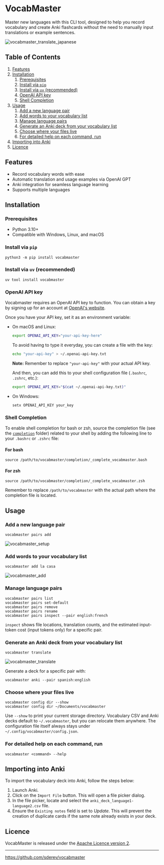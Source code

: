 # VocabMaster

Master new languages with this CLI tool, designed to help you record vocabulary and create Anki flashcards without the need to manually input translations or example sentences.

![vocabmaster_translate_japanese](https://github.com/sderev/vocabmaster/assets/24412384/d2196f6a-3094-40dd-9b2f-3caffd8ba3dd)

<!-- TOC -->
## Table of Contents

1. [Features](#features)
1. [Installation](#installation)
    1. [Prerequisites](#prerequisites)
    1. [Install via `pip`](#install-via-pip)
    1. [Install via `uv` (recommended)](#install-via-uv-recommended)
    1. [OpenAI API key](#openai-api-key)
    1. [Shell Completion](#shell-completion)
1. [Usage](#usage)
    1. [Add a new language pair](#add-a-new-language-pair)
    1. [Add words to your vocabulary list](#add-words-to-your-vocabulary-list)
    1. [Manage language pairs](#manage-language-pairs)
    1. [Generate an Anki deck from your vocabulary list](#generate-an-anki-deck-from-your-vocabulary-list)
    1. [Choose where your files live](#choose-where-your-files-live)
    1. [For detailed help on each command, run](#for-detailed-help-on-each-command-run)
1. [Importing into Anki](#importing-into-anki)
1. [Licence](#licence)
<!-- /TOC -->

## Features

* Record vocabulary words with ease
* Automatic translation and usage examples via OpenAI GPT
* Anki integration for seamless language learning
* Supports multiple languages

## Installation

### Prerequisites

* Python 3.10+
* Compatible with Windows, Linux, and macOS

### Install via `pip`

```
python3 -m pip install vocabmaster
```

### Install via `uv` (recommended)

```
uv tool install vocabmaster
```

### OpenAI API key

Vocabmaster requires an OpenAI API key to function. You can obtain a key by signing up for an account at [OpenAI's website](https://platform.openai.com/account/api-keys).

Once you have your API key, set it as an environment variable:

* On macOS and Linux:

  ```bash
  export OPENAI_API_KEY="your-api-key-here"
  ```

  To avoid having to type it everyday, you can create a file with the key:

  ```bash
  echo "your-api-key" > ~/.openai-api-key.txt
  ```

  **Note:** Remember to replace `"your-api-key"` with your actual API key.

  And then, you can add this to your shell configuration file (`.bashrc`, `.zshrc`, etc.):

    ```bash
    export OPENAI_API_KEY="$(cat ~/.openai-api-key.txt)"
    ```

* On Windows:

  ```
  setx OPENAI_API_KEY your_key
  ```

### Shell Completion

To enable shell completion for bash or zsh, source the completion file (see the [`completion`](https://github.com/sderev/vocabmaster/tree/main/completion) folder) related to your shell by adding the following line to your `.bashrc` or `.zshrc` file:

#### For bash

```
source /path/to/vocabmaster/completion/_complete_vocabmaster.bash
```

#### For zsh

```
source /path/to/vocabmaster/completion/_complete_vocabmaster.zsh
```

Remember to replace `/path/to/vocabmaster` with the actual path where the completion file is located.

## Usage

### Add a new language pair

```
vocabmaster pairs add
```

![vocabmaster_setup](https://github.com/sderev/vocabmaster/assets/24412384/88742afa-fdc4-4808-b106-493b3c0afa8d)

### Add words to your vocabulary list

```
vocabmaster add la casa
```

![vocabmaster_add](https://github.com/sderev/vocabmaster/assets/24412384/fb566562-f96c-418e-b2bb-cdb603d08aef)

### Manage language pairs

```
vocabmaster pairs list
vocabmaster pairs set-default
vocabmaster pairs remove
vocabmaster pairs rename
vocabmaster pairs inspect --pair english:french
```

`inspect` shows file locations, translation counts, and the estimated input-token cost (input tokens only) for a specific pair.

### Generate an Anki deck from your vocabulary list

```
vocabmaster translate
```

![vocabmaster_translate](https://github.com/sderev/vocabmaster/assets/24412384/63e5423a-6f1b-4452-aefd-dd15444cb8df)

Generate a deck for a specific pair with:

```
vocabmaster anki --pair spanish:english
```

### Choose where your files live

```
vocabmaster config dir --show
vocabmaster config dir ~/Documents/vocabmaster
```

Use `--show` to print your current storage directory. Vocabulary CSV and Anki decks default to `~/.vocabmaster`, but you can relocate them anywhere. The configuration file itself always stays under `~/.config/vocabmaster/config.json`.

### For detailed help on each command, run

```
vocabmaster <command> --help
```

## Importing into Anki

To import the vocabulary deck into Anki, follow the steps below:

1. Launch Anki.
1. Click on the `Import File` button. This will open a file picker dialog.
1. In the file picker, locate and select the `anki_deck_language1-language2.csv` file.
1. Ensure the `Existing notes` field is set to *Update*. This will prevent the creation of duplicate cards if the same note already exists in your deck.

## Licence

VocabMaster is released under the [Apache Licence version 2](LICENSE).

___

<https://github.com/sderev/vocabmaster>
